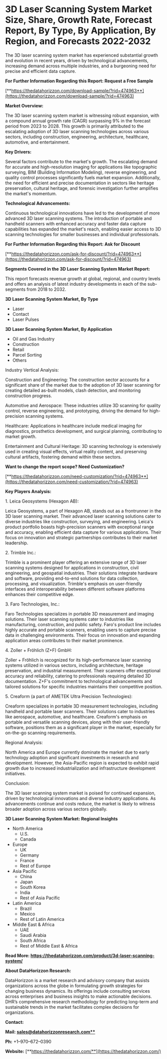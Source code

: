 ﻿# **3D Laser Scanning System Market Size, Share, Growth Rate, Forecast Report, By Type, By Application, By Region, and Forecasts 2022-2032**
The 3D laser scanning system market has experienced substantial growth and evolution in recent years, driven by technological advancements, increasing demand across multiple industries, and a burgeoning need for precise and efficient data capture.

**For Further Information Regarding this Report: Request a Free Sample**

[**https://thedatahorizzon.com/download-sample/?rid=474963**](https://thedatahorizzon.com/download-sample/?rid=474963)

**Market Overview:**

The 3D laser scanning system market is witnessing robust expansion, with a compound annual growth rate (CAGR) surpassing 9% in the forecast period from 2023 to 2028. This growth is primarily attributed to the escalating adoption of 3D laser scanning technologies across various sectors, including construction, engineering, architecture, healthcare, automotive, and entertainment.

**Key Drivers:**

Several factors contribute to the market's growth. The escalating demand for accurate and high-resolution imaging for applications like topographic surveying, BIM (Building Information Modeling), reverse engineering, and quality control processes significantly fuels market expansion. Additionally, the need for efficient and precise documentation in sectors like heritage preservation, cultural heritage, and forensic investigation further amplifies the market's momentum.

**Technological Advancements:**

Continuous technological innovations have led to the development of more advanced 3D laser scanning systems. The introduction of portable and handheld scanners with enhanced accuracy and faster data capture capabilities has expanded the market's reach, enabling easier access to 3D scanning technologies for smaller businesses and individual professionals.

**For Further Information Regarding this Report: Ask for Discount**

[**https://thedatahorizzon.com/ask-for-discount/?rid=474963**](https://thedatahorizzon.com/ask-for-discount/?rid=474963)

**Segments Covered in the 3D Laser Scanning System Market Report:**

This report forecasts revenue growth at global, regional, and country levels and offers an analysis of latest industry developments in each of the sub-segments from 2018 to 2032.

**3D Laser Scanning System Market, By Type**

- Laser
- Contact
- Laser Pulses

**3D Laser Scanning System Market, By Application**

- Oil and Gas Industry
- Construction
- Retail
- Parcel Sorting
- Others

Industry Vertical Analysis:

Construction and Engineering: The construction sector accounts for a significant share of the market due to the adoption of 3D laser scanning for creating detailed as-built models, clash detection, and monitoring construction progress.

Automotive and Aerospace: These industries utilize 3D scanning for quality control, reverse engineering, and prototyping, driving the demand for high-precision scanning systems.

Healthcare: Applications in healthcare include medical imaging for diagnostics, prosthetics development, and surgical planning, contributing to market growth.

Entertainment and Cultural Heritage: 3D scanning technology is extensively used in creating visual effects, virtual reality content, and preserving cultural artifacts, fostering demand within these sectors.

**Want to change the report scope? Need Customization?**

[**https://thedatahorizzon.com/need-customization/?rid=474963**](https://thedatahorizzon.com/need-customization/?rid=474963)

**Key Players Analysis:**

1\. Leica Geosystems (Hexagon AB):

Leica Geosystems, a part of Hexagon AB, stands out as a frontrunner in the 3D laser scanning market. Their advanced laser scanning solutions cater to diverse industries like construction, surveying, and engineering. Leica's product portfolio boasts high-precision scanners with exceptional range and accuracy, enabling efficient data capture for various applications. Their focus on innovation and strategic partnerships contributes to their market leadership.

2\. Trimble Inc.:

Trimble is a prominent player offering an extensive range of 3D laser scanning systems designed for applications in construction, civil engineering, and geospatial industries. Their solutions integrate hardware and software, providing end-to-end solutions for data collection, processing, and visualization. Trimble's emphasis on user-friendly interfaces and interoperability between different software platforms enhances their competitive edge.

3\. Faro Technologies, Inc.:

Faro Technologies specializes in portable 3D measurement and imaging solutions. Their laser scanning systems cater to industries like manufacturing, construction, and public safety. Faro's product line includes highly accurate and portable scanners, enabling users to capture precise data in challenging environments. Their focus on innovation and expanding application areas contributes to their market prominence.

4\. Zoller + Fröhlich (Z+F) GmbH:

Zoller + Fröhlich is recognized for its high-performance laser scanning systems utilized in various sectors, including architecture, heritage preservation, and industrial measurement. Their scanners offer exceptional accuracy and reliability, catering to professionals requiring detailed 3D documentation. Z+F's commitment to technological advancements and tailored solutions for specific industries maintains their competitive position.

5\. Creaform (a part of AMETEK Ultra Precision Technologies):

Creaform specializes in portable 3D measurement technologies, including handheld and portable laser scanners. Their solutions cater to industries like aerospace, automotive, and healthcare. Creaform's emphasis on portable and versatile scanning devices, along with their user-friendly software, positions them as a significant player in the market, especially for on-the-go scanning requirements.

Regional Analysis:

North America and Europe currently dominate the market due to early technology adoption and significant investments in research and development. However, the Asia-Pacific region is expected to exhibit rapid growth due to increased industrialization and infrastructure development initiatives.

Conclusion:

The 3D laser scanning system market is poised for continued expansion, driven by technological innovations and diverse industry applications. As advancements continue and costs reduce, the market is likely to witness broader adoption across various sectors globally.

**3D Laser Scanning System Market: Regional Insights**

- North America
  - U.S.
  - Canada
- Europe
  - UK
  - Germany
  - France
  - Rest of Europe
- Asia Pacific
  - China
  - Japan
  - South Korea
  - India
  - Rest of Asia Pacific
- Latin America
  - Brazil
  - Mexico
  - Rest of Latin America
- Middle East & Africa
  - UAE
  - Saudi Arabia
  - South Africa
  - Rest of Middle East & Africa

**Read More: https://thedatahorizzon.com/product/3d-laser-scanning-system/**

**About DataHorizzon Research:**

DataHorizzon is a market research and advisory company that assists organizations across the globe in formulating growth strategies for changing business dynamics. Its offerings include consulting services across enterprises and business insights to make actionable decisions. DHR’s comprehensive research methodology for predicting long-term and sustainable trends in the market facilitates complex decisions for organizations.

**Contact:**

**Mail: [sales@datahorizzonresearch.com**](mailto:sales@datahorizzonresearch.com)**

**Ph:** +1–970–672–0390

**Website:** [**https://thedatahorizzon.com/**](https://thedatahorizzon.com/)

